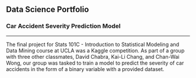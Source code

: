 ## Data Science Portfolio

### Car Accident Severity Prediction Model
---
The final project for Stats 101C - Introduction to Statistical Modeling and Data Mining course at UCLA was a Kaggle competition. As part of a group with three other classmates, David Chabra, Kai-Li Chang, and Chan-Wai Wong, our group was tasked to train a model to predict the severity of car accidents in the form of a binary variable with a provided dataset. 
